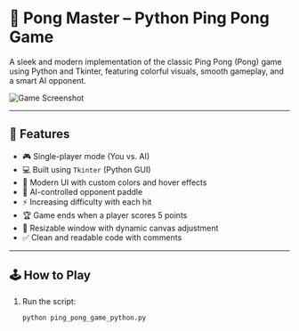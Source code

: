 # 🏓 Pong Master – Python Ping Pong Game

A sleek and modern implementation of the classic Ping Pong (Pong) game using Python and Tkinter, featuring colorful visuals, smooth gameplay, and a smart AI opponent.

![Game Screenshot](https://via.placeholder.com/800x400.png?text=Pong+Master+Game+Preview)

---

## 🚀 Features

- 🎮 Single-player mode (You vs. AI)
- 💻 Built using `Tkinter` (Python GUI)
- 🌈 Modern UI with custom colors and hover effects
- 🧠 AI-controlled opponent paddle
- ⚡ Increasing difficulty with each hit
- 🏆 Game ends when a player scores 5 points
- 📏 Resizable window with dynamic canvas adjustment
- ✅ Clean and readable code with comments

---

## 🕹️ How to Play

1. Run the script:
   ```bash
   python ping_pong_game_python.py
